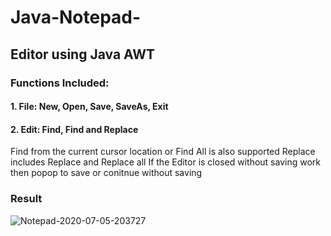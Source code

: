 # Java-Notepad-
## Editor using Java AWT 
### Functions Included:
#### 1. File: New, Open, Save, SaveAs, Exit 
#### 2. Edit: Find, Find and Replace
Find from the current cursor location or Find All is also supported
Replace includes Replace and Replace all 
If the Editor is closed without saving work then popop to save or conitnue without saving

### Result
<img src="https://i.ibb.co/jhzcRSv/Notepad-2020-07-05-203727.gif" alt="Notepad-2020-07-05-203727" border="0">
